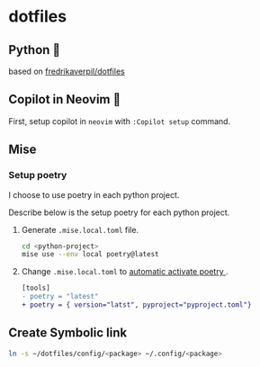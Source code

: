 # dotfiles

## Python 🐍

based on [fredrikaverpil/dotfiles]( https://github.com/fredrikaverpil/dotfiles/tree/main/nvim-lazyvim )

## Copilot in Neovim 🤖

First, setup copilot in `neovim` with `:Copilot setup` command.

## Mise

### Setup poetry

I choose to use poetry in each python project.

Describe below is the setup poetry for each python project.

1. Generate `.mise.local.toml` file.

    ```bash
    cd <python-project>
    mise use --env local poetry@latest
    ```

2. Change `.mise.local.toml` to [ automatic activate poetry ](https://github.com/mise-plugins/mise-poetry?tab=readme-ov-file#virtualenv-activation).

    ```diff
    [tools]
    - poetry = "latest"
    + poetry = { version="latst", pyproject="pyproject.toml"}
    ```

## Create Symbolic link

```bash
ln -s ~/dotfiles/config/<package> ~/.config/<package>
```
